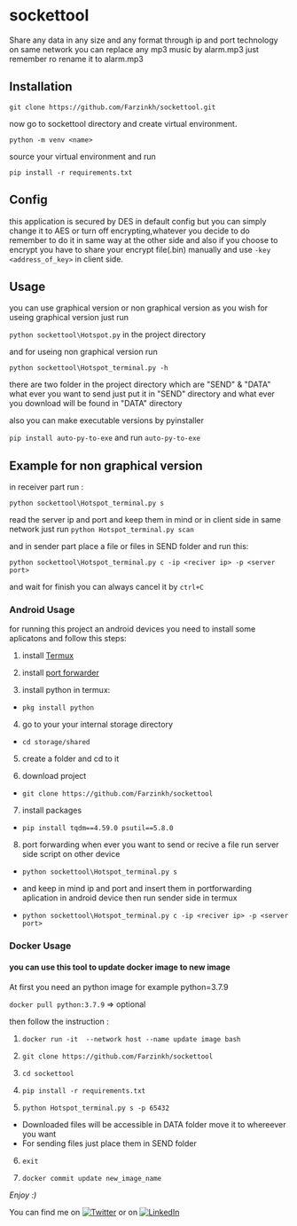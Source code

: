 # sockettool
Share any data in any size and any format through ip and port technology on same network 
you can replace any mp3 music by alarm.mp3 just remember ro rename it to alarm.mp3 
## Installation
 `git clone https://github.com/Farzinkh/sockettool.git`

 now go to sockettool directory and create virtual environment.

 `python -m venv <name>`

source your virtual environment and run
 
 `pip install -r requirements.txt`
## Config
this application is secured by DES in default config but you can simply change it to AES or turn off encrypting,whatever you decide to do remember to do it
in same way at the other side and also if you choose to encrypt you have to share your encrypt file(.bin) manually and use `-key <address_of_key>` in client side.
## Usage
you can use graphical version or non graphical version as you wish 
for useing graphical version just run 

`python sockettool\Hotspot.py` in the project directory

and for useing non graphical version run 

`python sockettool\Hotspot_terminal.py -h`

there are two folder in the project directory which are "SEND" & "DATA" what ever you want to send just put it in "SEND" directory
and what ever you download will be found in "DATA" directory

also you can make executable versions by pyinstaller 

`pip install auto-py-to-exe` and run `auto-py-to-exe`
## Example for non graphical version
in receiver part run :

`python sockettool\Hotspot_terminal.py s`

read the server ip and port and keep them in mind or in client side in same network just run `python Hotspot_terminal.py scan`

and in sender part place a file or files in SEND folder and run this:

`python sockettool\Hotspot_terminal.py c -ip <reciver ip> -p <server port>`

and wait for finish you can always cancel it by `ctrl+C`

### Android Usage

for running this project an android devices you need to install some aplicatons and follow this steps:

1. install [Termux](https://play.google.com/store/apps/details?id=com.termux)

2. install [port forwarder](https://play.google.com/store/apps/details?id=com.elixsr.portforwarder)

3. install python in termux:

- `pkg install python`

4. go to your your internal storage directory

- `cd storage/shared`

5. create a folder and cd to it

6. download project

- `git clone https://github.com/Farzinkh/sockettool`

7. install packages

- `pip install tqdm==4.59.0 psutil==5.8.0`

8. port forwarding when ever you want to send or recive a file run server side script on other device

- `python sockettool\Hotspot_terminal.py s`

- and keep in mind ip and port and insert them in portforwarding aplication in android device then run sender side in termux

- `python sockettool\Hotspot_terminal.py c -ip <reciver ip> -p <server port>`

### Docker Usage
#### you can use this tool to update docker image to new image
At first you need an python image for example python=3.7.9

`docker pull python:3.7.9` => optional

then follow the instruction :

1. `docker run -it  --network host --name update image bash`

2. `git clone https://github.com/Farzinkh/sockettool`

3. `cd sockettool`

4. `pip install -r requirements.txt`

5. `python Hotspot_terminal.py s -p 65432`
 
 - Downloaded files will be accessible in DATA folder move it to whereever you want
 - For sending files just place them in SEND folder

6. `exit`

7. `docker commit update new_image_name`

 *Enjoy :)*

 You can find me on [![Twitter][1.2]][1] or on [![LinkedIn][3.2]][2]

<!-- Icons -->

[1.2]: http://i.imgur.com/wWzX9uB.png (twitter icon without padding)
[3.2]: https://raw.githubusercontent.com/MartinHeinz/MartinHeinz/master/linkedin-3-16.png (LinkedIn icon without padding)

<!-- Links to your social media accounts -->

[1]: https://twitter.com/FarzinKhodavei1
[2]: https://www.linkedin.com/in/farzin-khodaveisi-84288a18a/

